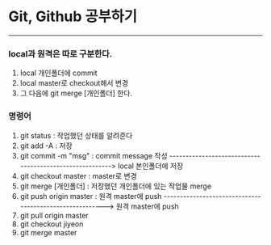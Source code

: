 # Git, Github 공부하기
<hr/>

### local과 원격은 따로 구분한다.
1. local 개인폴더에 commit
2. local master로 checkout해서 변경
3. 그 다음에 git merge [개인폴더] 한다.

### 명령어
1. git status               : 작업했던 상태를 알려준다
2. git add -A               : 저장
3. git commit -m "msg"      : commit message 작성
--------------------------------------------------------> local 본인폴더에 저장
4. git checkout master      : master로 변경
5. git merge [개인폴더]      : 저장했던 개인폴더에 있는 작업물 merge
6. git push origin master   : 원격 master에 push
--------------------------------------------------------> 원격 master에 push
7. git pull origin master
8. git checkout jiyeon
9. git merge master 

